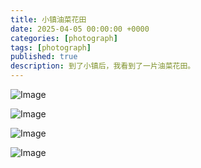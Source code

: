 ```yaml
---
title: 小镇油菜花田
date: 2025-04-05 00:00:00 +0000
categories: [photograph]
tags: [photograph]
published: true
description: 到了小镇后，我看到了一片油菜花田。
---
```


![Image](/2025-04-05-rapeseed-flowers/1.jpeg)

![Image](/2025-04-05-rapeseed-flowers/2.jpeg)

![Image](/2025-04-05-rapeseed-flowers/3.jpeg)

![Image](/2025-04-05-rapeseed-flowers/4.jpeg)

